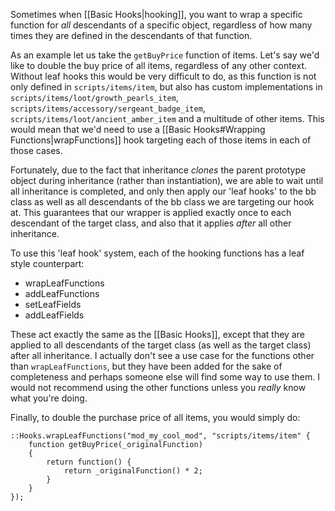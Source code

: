 Sometimes when [[Basic Hooks|hooking]], you want to wrap a specific function for *all* descendants of a specific object, regardless of how many times they are defined in the descendants of that function.

As an example let us take the `getBuyPrice` function of items. Let's say we'd like to double the buy price of all items, regardless of any other context. Without leaf hooks this would be very difficult to do, as this function is not only defined in `scripts/items/item`, but also has custom implementations in `scripts/items/loot/growth_pearls_item`, `scripts/items/accessory/sergeant_badge_item`, `scripts/items/loot/ancient_amber_item` and a multitude of other items. This would mean that we'd need to use a [[Basic Hooks#Wrapping Functions|wrapFunctions]] hook targeting each of those items in each of those cases. 

Fortunately, due to the fact that inheritance *clones* the parent prototype object during inheritance (rather than instantiation), we are able to wait until all inheritance is completed, and only then apply our 'leaf hooks' to the bb class as well as all descendants of the bb class we are targeting our hook at. This guarantees that our wrapper is applied exactly once to each descendant of the target class, and also that it applies *after* all other inheritance.

To use this 'leaf hook' system, each of the hooking functions has a leaf style counterpart:
- wrapLeafFunctions
- addLeafFunctions
- setLeafFields
- addLeafFields

These act exactly the same as the [[Basic Hooks]], except that they are applied to all descendants of the target class (as well as the target class) after all inheritance. I actually don't see a use case for the functions other than `wrapLeafFunctions`, but they have been added for the sake of completeness and perhaps someone else will find some way to use them. I would not recommend using the other functions unless you *really* know what you're doing.

Finally, to double the purchase price of all items, you would simply do:
```squirrel
::Hooks.wrapLeafFunctions("mod_my_cool_mod", "scripts/items/item" {
	function getBuyPrice(_originalFunction)
	{
		return function() {
			return _originalFunction() * 2;
		}
	}
});
```